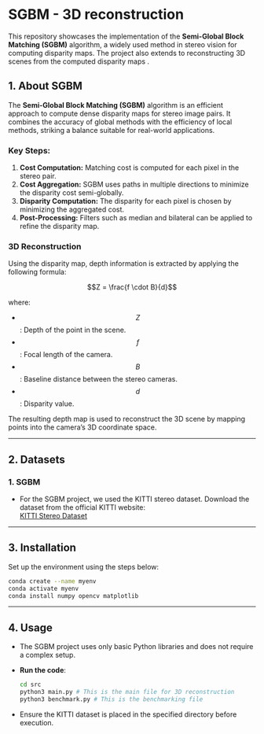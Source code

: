 # SGBM - 3D reconstruction 

This repository showcases the implementation of the **Semi-Global Block Matching (SGBM)** algorithm, a widely used method in stereo vision for computing disparity maps. The project also extends to reconstructing 3D scenes from the computed disparity maps . 

## 1. About SGBM

The **Semi-Global Block Matching (SGBM)** algorithm is an efficient approach to compute dense disparity maps for stereo image pairs. It combines the accuracy of global methods with the efficiency of local methods, striking a balance suitable for real-world applications. 

### Key Steps:
1. **Cost Computation:** Matching cost is computed for each pixel in the stereo pair.
2. **Cost Aggregation:** SGBM uses paths in multiple directions to minimize the disparity cost semi-globally.
3. **Disparity Computation:** The disparity for each pixel is chosen by minimizing the aggregated cost.
4. **Post-Processing:** Filters such as median and bilateral can be applied to refine the disparity map.

### 3D Reconstruction
Using the disparity map, depth information is extracted by applying the following formula:

$$Z = \frac{f \cdot B}{d}$$


where:
- $$Z$$: Depth of the point in the scene.
- $$f$$: Focal length of the camera.
- $$B$$: Baseline distance between the stereo cameras.
- $$d$$: Disparity value.

The resulting depth map is used to reconstruct the 3D scene by mapping points into the camera’s 3D coordinate space.

---
## 2. Datasets

### 1. SGBM
- For the SGBM project, we used the KITTI stereo dataset.  Download the dataset from the official KITTI website:  
  [KITTI Stereo Dataset](https://www.cvlibs.net/datasets/kitti/eval_stereo_flow.php?benchmark=stereo)

---

## 3. Installation

Set up the environment using the steps below:

```bash
conda create --name myenv
conda activate myenv
conda install numpy opencv matplotlib
```
---
## 4. Usage

- The SGBM project uses only basic Python libraries and does not require a complex setup.
  
- **Run the code**:
    ```bash
    cd src
    python3 main.py # This is the main file for 3D reconstruction
    python3 benchmark.py # This is the benchmarking file 
    ```
- Ensure the KITTI dataset is placed in the specified directory before execution.


